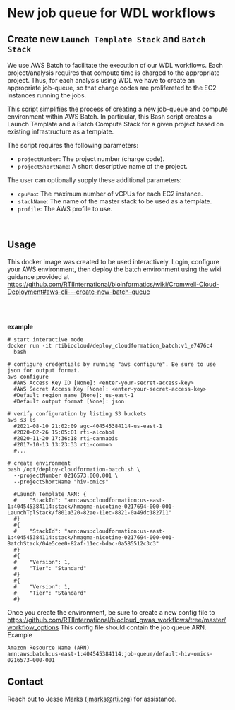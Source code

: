 # New job queue for WDL workflows
## Create new `Launch Template Stack` and `Batch Stack`

We use AWS Batch to facilitate the execution of our WDL workflows. Each project/analysis requires that compute time is charged to the appropriate project.
Thus, for each analysis using WDL we have to create an appropriate job-queue, so that charge codes are prolifereted to the EC2 instances running the jobs.

This script simplifies the process of creating a new job-queue and compute environment within AWS Batch.
In particular, this Bash script creates a Launch Template and a Batch Compute Stack for a given project based on existing infrastructure as a template.

The script requires the following parameters:
* `projectNumber`: The project number (charge code).
* `projectShortName`: A short descriptive name of the project.

The user can optionally supply these additional parameters:
* `cpuMax`: The maximum number of vCPUs for each EC2 instance. 
* `stackName`: The name of the master stack to be used as a template.
* `profile`: The AWS profile to use.

<br>


## Usage

This docker image was created to be used interactively. Login, configure your AWS environment, then deploy the batch environment using the wiki guidance provided at
 https://github.com/RTIInternational/bioinformatics/wiki/Cromwell-Cloud-Deployment#aws-cli---create-new-batch-queue

<br><br>

**example**
```
# start interactive mode
docker run -it rtibiocloud/deploy_cloudformation_batch:v1_e7476c4
  bash

# configure credentials by running "aws configure". Be sure to use json for output format.
aws configure
  #AWS Access Key ID [None]: <enter-your-secret-access-key>
  #AWS Secret Access Key [None]: <enter-your-secret-access-key>
  #Default region name [None]: us-east-1
  #Default output format [None]: json
  
# verify configuration by listing S3 buckets  
aws s3 ls
  #2021-08-10 21:02:09 agc-404545384114-us-east-1
  #2020-02-26 15:05:01 rti-alcohol
  #2020-11-20 17:36:18 rti-cannabis
  #2017-10-13 13:23:33 rti-common
  #...
  
# create environment
bash /opt/deploy-cloudformation-batch.sh \
  --projectNumber 0216573.000.001 \
  --projectShortName "hiv-omics"
  
  #Launch Template ARN: {
  #    "StackId": "arn:aws:cloudformation:us-east-1:404545384114:stack/hmagma-nicotine-0217694-000-001-LaunchTplStack/f801a320-82ae-11ec-8821-0a49dc182711"
  #}
  #{
  #    "StackId": "arn:aws:cloudformation:us-east-1:404545384114:stack/hmagma-nicotine-0217694-000-001-BatchStack/04e5cee0-82af-11ec-bdac-0a585512c3c3"
  #}
  #{
  #    "Version": 1,
  #    "Tier": "Standard"
  #}
  #{
  #    "Version": 1,
  #    "Tier": "Standard"
  #}
  ```

Once you create the environment, be sure to create a new config file to https://github.com/RTIInternational/biocloud_gwas_workflows/tree/master/workflow_options
This config file should contain the job queue ARN. Example 

```
Amazon Resource Name (ARN)
arn:aws:batch:us-east-1:404545384114:job-queue/default-hiv-omics-0216573-000-001
```

## Contact
Reach out to Jesse Marks (jmarks@rti.org) for assistance.
